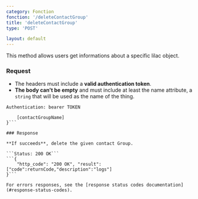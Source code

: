 ```yaml
---
category: Fonction
fonction: '/deleteContactGroup'
title: 'deleteContactGroup'
type: 'POST'

layout: default
---
```


This method allows users get informations about a specific lilac object.

### Request

* The headers must include a **valid authentication token**.
* **The body can't be empty** and must include at least the name attribute, a `string` that will be used as the name of the thing.

```Authentication: bearer TOKEN```
```{
    [contactGroupName]
}```

### Response

**If succeeds**, delete the given contact Group.

```Status: 200 OK```
```{
    "http_code": "200 OK", "result": ["code":returnCode,"description":"logs"]
}```

For errors responses, see the [response status codes documentation](#response-status-codes).